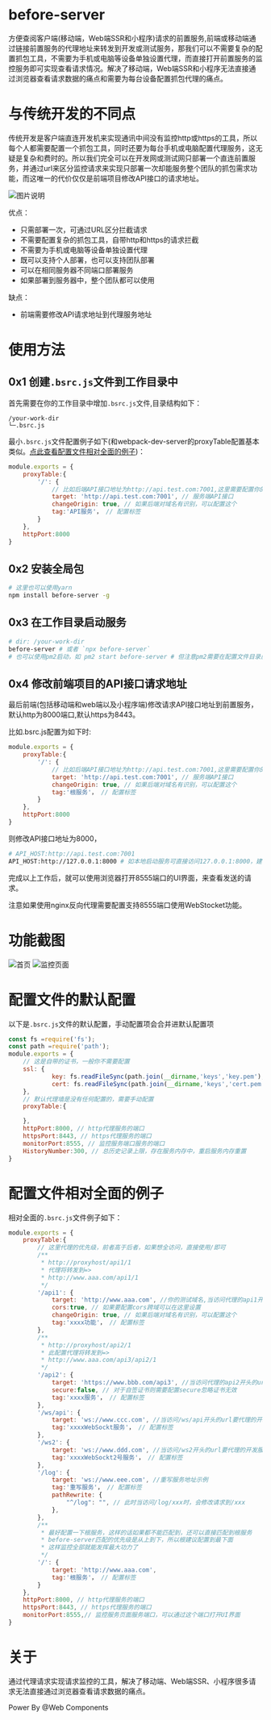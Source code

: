 # before-server
方便查阅客户端(移动端，Web端SSR和小程序)请求的前置服务,前端或移动端通过链接前置服务的代理地址来转发到开发或测试服务，那我们可以不需要复杂的配置抓包工具，不需要为手机或电脑等设备单独设置代理，而直接打开前置服务的监控服务即可实现查看请求情况。解决了移动端，Web端SSR和小程序无法直接通过浏览器查看请求数据的痛点和需要为每台设备配置抓包代理的痛点。

# 与传统开发的不同点
传统开发是客户端直连开发机来实现通讯中间没有监控http或https的工具，所以每个人都需要配置一个抓包工具，同时还要为每台手机或电脑配置代理服务，这无疑是复杂和费时的。所以我们完全可以在开发网或测试网只部署一个直连前置服务，并通过url来区分监控请求来实现只部署一次却能服务整个团队的抓包需求功能，而这唯一的代价仅仅是前端项目修改API接口的请求地址。

![图片说明](https://raw.githubusercontent.com/zy445566/zy445566.github.io/master/before-server/example.jpg)

优点：
* 只需部署一次，可通过URL区分拦截请求
* 不需要配置复杂的抓包工具，自带http和https的请求拦截
* 不需要为手机或电脑等设备单独设置代理
* 既可以支持个人部署，也可以支持团队部署
* 可以在相同服务器不同端口部署服务
* 如果部署到服务器中，整个团队都可以使用

缺点：
* 前端需要修改API请求地址到代理服务地址

# 使用方法
## 0x1 创建`.bsrc.js`文件到工作目录中
首先需要在你的工作目录中增加`.bsrc.js`文件,目录结构如下：
```
/your-work-dir
└─.bsrc.js
```
最小`.bsrc.js`文件配置例子如下(和webpack-dev-server的proxyTable配置基本类似。[点此查看配置文件相对全面的例子](#配置文件相对全面的例子))：
```js
module.exports = {
    proxyTable:{
        '/': {
            // 比如后端API接口地址为http://api.test.com:7001,这里需要配置你的后端API地址
            target: 'http://api.test.com:7001', // 服务端API接口
            changeOrigin: true, // 如果后端对域名有识别，可以配置这个
            tag:'API服务'， // 配置标签
        }
    },
    httpPort:8000
}
```
## 0x2 安装全局包
```sh
# 这里也可以使用yarn
npm install before-server -g
```
## 0x3 在工作目录启动服务
```sh
# dir: /your-work-dir
before-server # 或者 `npx before-server`
# 也可以使用pm2启动，如 pm2 start before-server # 但注意pm2需要在配置文件目录启动
```

## 0x4 修改前端项目的API接口请求地址
最后前端(包括移动端和web端以及小程序端)修改请求API接口地址到前置服务，默认http为8000端口,默认https为8443。

比如.bsrc.js配置为如下时:
```js
module.exports = {
    proxyTable:{
        '/': {
            // 比如后端API接口地址为http://api.test.com:7001,这里需要配置你的后端API地址
            target: 'http://api.test.com:7001', // 服务端API接口
            changeOrigin: true, // 如果后端对域名有识别，可以配置这个
            tag:'根服务'， // 配置标签
        }
    },
    httpPort:8000
}
```
则修改API接口地址为8000，
```sh
# API_HOST:http://api.test.com:7001
API_HOST:http://127.0.0.1:8000 # 如本地启动服务可直接访问127.0.0.1:8000，建议部署到服务器中
```

完成以上工作后，就可以使用浏览器打开8555端口的UI界面，来查看发送的请求。

注意如果使用nginx反向代理需要配置支持8555端口使用WebStocket功能。

# 功能截图

![首页](https://raw.githubusercontent.com/zy445566/zy445566.github.io/master/before-server/home.png)
![监控页面](https://raw.githubusercontent.com/zy445566/zy445566.github.io/master/before-server/monitor.png)

# 配置文件的默认配置
以下是`.bsrc.js`文件的默认配置，手动配置项会合并进默认配置项
```js
const fs =require('fs');
const path =require('path');
module.exports = {
    // 这是自带的证书，一般你不需要配置
    ssl: {
            key: fs.readFileSync(path.join(__dirname,'keys','key.pem'), 'utf8'),
            cert: fs.readFileSync(path.join(__dirname,'keys','cert.pem'), 'utf8')
    },
    // 默认代理墙是没有任何配置的，需要手动配置
    proxyTable:{

    },
    httpPort:8000, // http代理服务的端口
    httpsPort:8443, // https代理服务的端口
    monitorPort:8555, // 监控服务端口服务的端口
    HistoryNumber:300, // 总历史记录上限，存在服务内存中，重启服务内存重置
}
```

# 配置文件相对全面的例子
相对全面的`.bsrc.js`文件例子如下：
```js
module.exports = {
    proxyTable:{ 
        // 这里代理的优先级，前者高于后者，如果想全访问，直接使用/即可
        /**
         * http://proxyhost/api1/1 
         * 代理将转发到=> 
         * http://www.aaa.com/api1/1
         */
        '/api1': {
            target: 'http://www.aaa.com', //你的测试域名,当访问代理的api1开头的url要代理的开发服务
            cors:true, // 如果要配置cors跨域可以在这里设置
            changeOrigin: true, // 如果后端对域名有识别，可以配置这个
            tag:'xxxx功能'， // 配置标签
        },
        /**
         * http://proxyhost/api2/1 
         * 此配置代理将转发到=> 
         * http://www.aaa.com/api3/api2/1 
         */
        '/api2': {
            target: 'https://www.bbb.com/api3', //当访问代理的api2开头的url要代理的开发服务
            secure:false, // 对于自签证书则需要配置secure忽略证书无效
            tag:'xxxx服务'， // 配置标签
        },
        '/ws/api': {
            target: 'ws://www.ccc.com', //当访问/ws/api开头的url要代理的开发服务
            tag:'xxxxWebSockt服务'， // 配置标签
        },
        '/ws2': {
            target: 'ws://www.ddd.com', //当访问/ws2开头的url要代理的开发服务
            tag:'xxxxWebSockt2号服务'， // 配置标签
        },
        '/log': {
            target: 'ws://www.eee.com', //重写服务地址示例
            tag:'重写服务'， // 配置标签
            pathRewrite: {
                "^/log": "", // 此时当访问/log/xxx时，会修改请求到/xxx
            },
        },
        /**
         * 最好配置一下根服务，这样的话如果都不能匹配到，还可以直接匹配到根服务
         * before-server匹配的优先级是从上到下，所以根建议配置到最下面
         * 这样监控全部就能发挥最大功力了
         */
        '/': {
            target: 'http://www.aaa.com', 
            tag:'根服务'， // 配置标签
        }
    },
    httpPort:8000, // http代理服务的端口
    httpsPort:8443, // https代理服务的端口
    monitorPort:8555,// 监控服务页面服务端口，可以通过这个端口打开UI界面
}
```

# 关于
通过代理请求实现请求监控的工具，解决了移动端、Web端SSR、小程序很多请求无法直接通过浏览器查看请求数据的痛点。

Power By @Web Components
